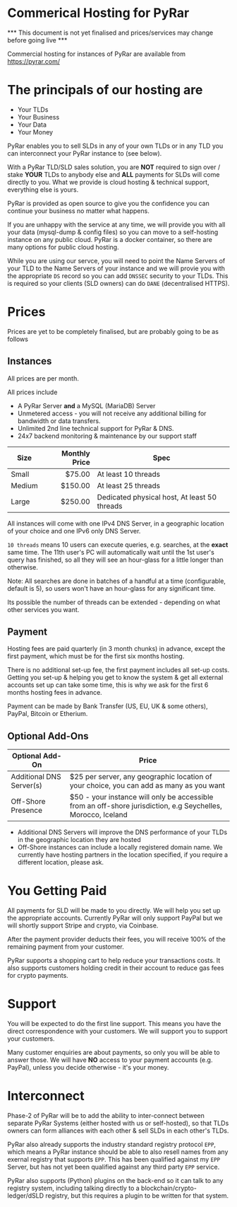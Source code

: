 # Commerical Hosting for PyRar

*** This document is not yet finalised and prices/services may change before going live ***

Commercial hosting for instances of PyRar are available from https://pyrar.com/

# The principals of our hosting are
- Your TLDs
- Your Business
- Your Data
- Your Money

PyRar enables you to sell SLDs in any of your own TLDs or in any TLD you can interconnect your PyRar instance to (see below).

With a PyRar TLD/SLD sales solution, you are **NOT** required to sign over / stake **YOUR** TLDs to anybody else
and **ALL** payments for SLDs will come directly to you. What we provide is cloud hosting & technical support, everything else is yours.

PyRar is provided as open source to give you the confidence you can continue your business no matter what happens.

If you are unhappy with the service at any time, we will provide you with all your data (mysql-dump & config files)
so you can move to a self-hosting instance on any public cloud. PyRar is a docker container, so there are many options for public cloud hosting.

While you are using our servce, you will need to point the Name Servers of your TLD to the Name Servers of your instance
and we will provie you with the appropriate `DS` record so you can add `DNSSEC` security to your TLDs. This is required
so your clients (SLD owners) can do `DANE` (decentralised HTTPS).


# Prices

Prices are yet to be completely finalised, but are probably going to be as follows

## Instances

All prices are per month.

All prices include
- A PyRar Server **and** a MySQL (MariaDB) Server
- Unmetered access - you will not receive any additional billing for bandwidth or data transfers.
- Unlimited 2nd line technical support for PyRar & DNS.
- 24x7 backend monitoring & maintenance by our support staff


| Size | Monthly Price | Spec |
| ---- | ------: | --- |
| Small | $75.00 | At least 10 threads |
| Medium | $150.00 | At least 25 threads |
| Large | $250.00 | Dedicated physical host, At least 50 threads |

All instances will come with one IPv4 DNS Server, in a geographic location of your choice and one IPv6 only DNS Server.

`10 threads` means 10 users can execute queries, e.g. searches, at the **exact** same time.
The 11th user's PC will automatically wait until the 1st user's query has finished, so all they will
see an hour-glass for a little longer than otherwise.

Note: All searches are done in batches of a handful at a time (configurable, default is 5), so users won't have an hour-glass for any significant time.

Its possible the number of threads can be extended - depending on what other services you want.


## Payment

Hosting fees are paid quarterly (in 3 month chunks) in advance, except the first payment, which must be for the first six months hosting.

There is no additional set-up fee, the first payment includes all set-up costs. Getting you set-up & helping you get to know
the system & get all external accounts set up can take some time, this is why we ask for the first 6 months hosting fees in advance.

Payment can be made by Bank Transfer (US, EU, UK & some others), PayPal, Bitcoin or Etherium.


## Optional Add-Ons

| Optional Add-On | Price|
| -- | -- |
| Additional DNS Server(s) | $25 per server, any geographic location of your choice, you can add as many as you want |
| Off-Shore Presence | $50 - your instance will only be accessible from an off-shore jurisdiction, e.g Seychelles, Morocco, Iceland |

* Additional DNS Servers will improve the DNS performance of your TLDs in the geographic location they are hosted
* Off-Shore instances can include a locally registered domain name. We currently have hosting partners in the location
specified, if you require a different location, please ask.


# You Getting Paid

All payments for SLD will be made to you directly. We will help you set up the appropriate accounts. Currently PyRar will only support PayPal
but we will shortly support Stripe and crypto, via Coinbase.

After the payment provider deducts their fees, you will receive 100% of the remaining payment from your customer.

PyRar supports a shopping cart to help reduce your transactions costs. It also supports customers holding credit in their
account to reduce gas fees for crypto payments.


# Support

You will be expected to do the first line support. This means you have the direct correspondence with your customers.
We will support you to support your customers. 

Many customer enquiries are about payments, so only you will be able to answer those. We will have **NO** access to your payment accounts (e.g. PayPal),
unless you decide otherwise - it's your money.


# Interconnect

Phase-2 of PyRar will be to add the ability to inter-connect between separate PyRar Systems (either hosted with us or self-hosted), so that
TLDs owners can form alliances with each other & sell SLDs in each other's TLDs.

PyRar also already supports the industry standard registry protocol `EPP`, which means a PyRar instance should be able to 
also resell names from any exernal registry that supports `EPP`. This has been qualified against my `EPP` Server, but
has not yet been qualified against any third party `EPP` service.

PyRar also supports (Python) plugins on the back-end so it can talk to any registry system, including talking directly to a blockchain/crypto-ledger/dSLD 
registry, but this requires a plugin to be written for that system.

